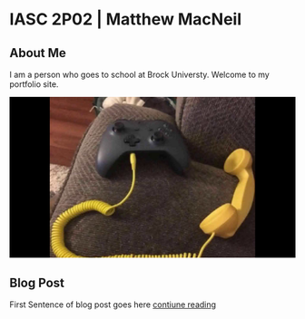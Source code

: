 # IASC 2P02 | Matthew MacNeil

## About Me

I am a person who goes to school at Brock Universty. Welcome to my portfolio site.

![Controller Headphone](images/controller.jpg)

## Blog Post

First Sentence of blog post goes here [contiune reading](blog)
